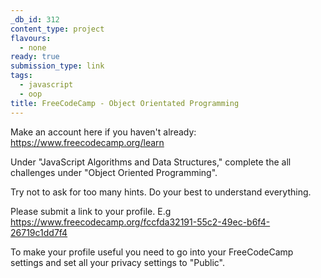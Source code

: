 ```yaml
---
_db_id: 312
content_type: project
flavours:
  - none
ready: true
submission_type: link
tags:
  - javascript
  - oop
title: FreeCodeCamp - Object Orientated Programming
---
```


Make an account here if you haven't already: https://www.freecodecamp.org/learn

Under "JavaScript Algorithms and Data Structures," complete the all challenges under "Object Oriented Programming".

Try not to ask for too many hints. Do your best to understand everything.

Please submit a link to your profile. E.g https://www.freecodecamp.org/fccfda32191-55c2-49ec-b6f4-26719c1dd7f4

To make your profile useful you need to go into your FreeCodeCamp settings and set all your privacy settings to "Public".
